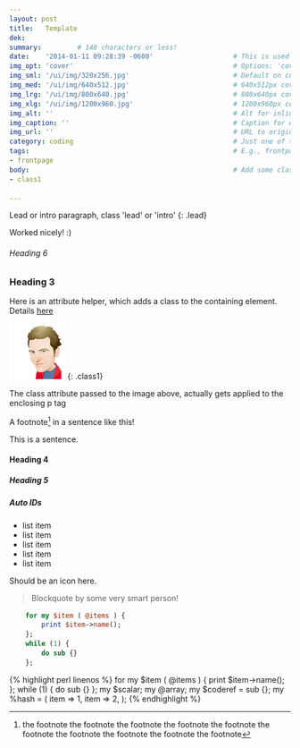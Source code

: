 ```yaml
---
layout: post
title:   Template
dek:     
summary:         # 140 characters or less!
date:    '2014-01-11 09:28:39 -0600'                    # This is used in place of the filename
img_opt: 'cover'                                        # Options: 'cover' or 'inlne' or 'none'
img_sml: '/ui/img/320x256.jpg'                          # Default on cover or inline
img_med: '/ui/img/640x512.jpg'                          # 640x512px cover, inline
img_lrg: '/ui/img/800x640.jpg'                          # 800x640px cover, inline
img_xlg: '/ui/img/1200x960.jpg'                         # 1200x960px cover only
img_alt: ''                                             # Alt for inline
img_caption: ''                                         # Caption for either
img_url: ''                                             # URL to original image
category: coding                                        # Just one of the 4xCs
tags:                                                   # E.g., frontpage
- frontpage
body:                                                   # Add some class
- class1

---
```


Lead or intro paragraph, class 'lead' or 'intro'
{: .lead}

Worked nicely! :)

###### Heading 6

### Heading 3

Here is an attribute helper, which adds a class to the containing element. Details [here](http://kramdown.gettalong.org/syntax.html#inline-attribute-lists)

![My helpful screenshot](/ui/img/phillipadsmith-100x100.jpg)
{: .class1}

The class attribute passed to the image above, actually gets applied to the enclosing p tag

A footnote[^tag] in a sentence like this!

This is a sentence.


#### Heading 4

##### Heading 5

##### Auto IDs


* list item
* list item
* list item
* list item
* list item


<i class="glyphicon glyphicon-adjust"></i> Should be an icon here.

> Blockquote by some very smart person!


~~~ perl
    for my $item ( @items ) {
        print $item->name();
    };
    while (1) {
        do sub {}
    };
~~~

{% highlight perl linenos %}
    for my $item ( @items ) {
        print $item->name();
    };
    while (1) {
        do sub {}
    };
    my $scalar;
    my @array;
    my $coderef = sub {};
    my %hash = (
        item => 1,
        item => 2,
    );
{% endhighlight %}

[^tag]: the footnote the footnote  the footnote the footnote  the footnote the footnote  the footnote the footnote  the footnote the footnote 

